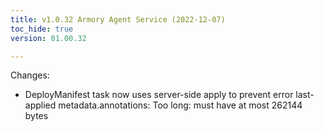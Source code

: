 ```yaml
---
title: v1.0.32 Armory Agent Service (2022-12-07)
toc_hide: true
version: 01.00.32

---
```



Changes:
 * DeployManifest task now uses server-side apply to prevent error last-applied metadata.annotations: Too long: must have at most 262144 bytes
